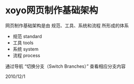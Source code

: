 ﻿﻿xoyo网页制作基础架构
============================

网页制作基础架构是由 规范、工具、系统和流程 所形成的体系

* 规范 standard
* 工具 tools
* 系统 system
* 流程 process

通过导航 “切换分支（Switch Branches）” 查看相应分支内容

2010/12/1